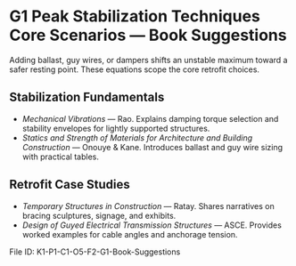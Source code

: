 # G1 Peak Stabilization Techniques Core Scenarios — Book Suggestions

Adding ballast, guy wires, or dampers shifts an unstable maximum toward a safer resting point. These equations scope the core retrofit choices.

## Stabilization Fundamentals
* *Mechanical Vibrations* — Rao. Explains damping torque selection and stability envelopes for lightly supported structures.
* *Statics and Strength of Materials for Architecture and Building Construction* — Onouye & Kane. Introduces ballast and guy wire sizing with practical tables.
## Retrofit Case Studies
* *Temporary Structures in Construction* — Ratay. Shares narratives on bracing sculptures, signage, and exhibits.
* *Design of Guyed Electrical Transmission Structures* — ASCE. Provides worked examples for cable angles and anchorage tension.

File ID: K1-P1-C1-O5-F2-G1-Book-Suggestions
